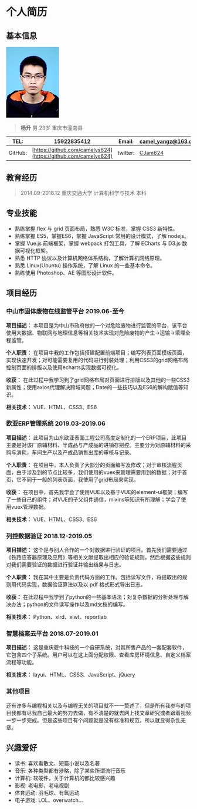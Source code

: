 # 个人简历

## 基本信息

![头像](./static/head.jpg)

> **杨升**         男      23岁   重庆市潼南县

| TEL: | 15922835412  |  Email: | camel_yangz@163.com |
| ----- | ----- | ----- | ----- |
| GitHub: | [https://github.com/camelys624](https://github.com/camelys624) | twitter: | [CJam624](https://twitter.com/CJam624) |

## 教育经历

> 2014.09-2018.12 重庆交通大学 计算机科学与技术 本科

## 专业技能

- 熟练掌握 flex 与 grid 页面布局，熟悉 W3C 标准，掌握 CSS3 新特性。
- 熟练掌握 ES5，掌握ES6，掌握 JavaScript 常用的设计模式，了解 nodejs。
- 掌握 Vue.js 前端框架，掌握 webpack 打包工具，了解 ECharts 与 D3.js 数据可视化框架。
- 熟悉 HTTP 协议以及计算机网络体系结构，了解计算机网络原理。
- 熟悉 Linux(Ubuntu) 操作系统，了解 Linux 的一些基本命令。
- 熟练使用 Photoshop、AE 等图形设计软件。

## 项目经历

### 中山市固体废物在线监管平台  2019.06-至今

**项目描述：** 本项目是为中山市政府做的一个对危险废物进行监管的平台，该平台使用大数据、物联网与地理信息等相关技术实现对危险废物的产生->运输->填埋全程监管。

**个人职责：** 在项目中我的工作包括搭建配置前端项目；编写列表页面模板页面，实现快速开发；对可能需要复用的代码进行封装处理；利用CSS3的grid网格布局控制页面的排版以及使用echarts实现数据可视化。

**收获：** 在此过程中我学习到了grid网格布局对页面进行排版以及其他的一些CSS3新属性；使用axios代理解决跨域问题；Date的一些技巧以及ES6的解构赋值等知识。

**相关技术：** VUE、HTML、CSS3、ES6

### 欧亚ERP管理系统     2019.03-2019.06

**项目描述：** 此项目为山东欧亚表面工程公司高度定制化的一个ERP项目，此项目主要是对该厂原辅材料、半成品与产成品的进销存把控。主要分为对原辅材料的采购与消耗，车间生产以及产成品销售出库的审核与记录。

**个人职责：** 在项目中，本人负责了大部分的页面编写及修改；对于审核流程页面，由于涉及到的节点比较多，我们使用的vuex来管理需要用到的数据；对于首页，它不同于一般的列表页面，我使用了grid布局来实现。

**收获：** 在项目中，首先我学会了使用VUE以及基于VUE的element-ui框架；编写了一些自己的组件；对VUE的子父组件通信，mixins等知识有所理解；学会了使用vuex管理数据。

**相关技术：**  VUE、HTML、CSS3、ES6

### 列控数据验证    2018.12-2019.05

**项目描述：** 这个是与别人合作的一个对数据进行验证的项目。首先我们需要通过《铁路应答器原理及应用》等相关文献提取出相应的验证规则，然后根据这些规则对我们需要验证的数据进行验证并输出结果与日志。

**个人职责：** 我在其中主要是负责代码方面的工作。包括读写文件，将提取出的规则用代码实现，数据验证算法以及以 pdf 格式形式导出日志。

**收获：** 在此过程中我学到了python的一些基本语法；对复杂数据的分析处理与解决办法；python的文件读写操作以及md文档的编写。

**相关技术：**  Python、xlrd、xlwt、reportlab

### 智慧档案云平台   2018.07-2019.01

**项目描述：** 这是重庆夔牛科技的一个自研系统，对其所售产品的一套配套软件，它包含四个子系统。用户可以在这上面分配权限、查看库房环境信息、自定义档案流程等功能。



**相关技术：** layui、HTML、CSS3、JavaScript、jQuery

### 其他项目

还有许多与编程相关以及与编程无关的项目就不一一赘述了，但是所有我参与的项目我都有尽我自己最大的努力去做，有不清楚的就去网上找文章研究或者跟着视频一步一步完成。但是这些项目有个问题就是没有标准和规范，所以就显得杂乱无章。

## 兴趣爱好

- 读书: 喜欢看散文、短篇小说以及名著
- 音乐: 各种类型都有涉略，除了某些所谓流行音乐
- 计算机: 软硬件，关于计算机的都比较感兴趣
- 影视: 老电影，老电视剧
- 体育运动: 羽毛球、有氧运动
- 电子游戏: LOL、overwatch...
